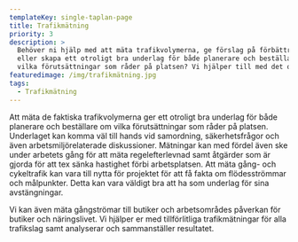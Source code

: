 ```yaml
---
templateKey: single-taplan-page
title: Trafikmätning
priority: 3
description: >
  Behöver ni hjälp med att mäta trafikvolymerna, ge förslag på förbättringar
  eller skapa ett otroligt bra underlag för både planerare och beställare om
  vilka förutsättningar som råder på platsen? Vi hjälper till med det också!
featuredimage: /img/trafikmätning.jpg
tags:
  - Trafikmätning
---
```

Att mäta de faktiska trafikvolymerna ger ett otroligt bra underlag för både planerare och beställare om vilka förutsättningar som råder på platsen. Underlaget kan komma väl till hands vid samordning, säkerhetsfrågor och även arbetsmiljörelaterade diskussioner. Mätningar kan med fördel även ske under arbetets gång för att mäta regelefterlevnad samt åtgärder som är gjorda för att tex sänka hastighet förbi arbetsplatsen. Att mäta gång- och cykeltrafik kan vara till nytta för projektet för att få fakta om flödesströmmar och målpunkter. Detta kan vara väldigt bra att ha som underlag för sina avstängningar.

Vi kan även mäta gångströmar till butiker och arbetsområdes påverkan för butiker och näringslivet.
Vi hjälper er med tillförlitliga trafikmätningar för alla trafikslag samt analyserar och sammanställer resultatet.